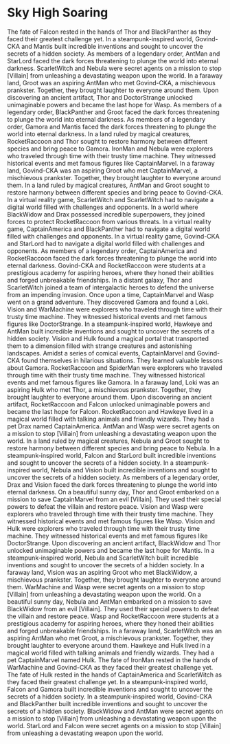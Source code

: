 # Sky High Soaring

The fate of Falcon rested in the hands of Thor and BlackPanther as they faced their greatest challenge yet.
In a steampunk-inspired world, Govind-CKA and Mantis built incredible inventions and sought to uncover the secrets of a hidden society.
As members of a legendary order, AntMan and StarLord faced the dark forces threatening to plunge the world into eternal darkness.
ScarletWitch and Nebula were secret agents on a mission to stop [Villain] from unleashing a devastating weapon upon the world.
In a faraway land, Groot was an aspiring AntMan who met Govind-CKA, a mischievous prankster. Together, they brought laughter to everyone around them.
Upon discovering an ancient artifact, Thor and DoctorStrange unlocked unimaginable powers and became the last hope for Wasp.
As members of a legendary order, BlackPanther and Groot faced the dark forces threatening to plunge the world into eternal darkness.
As members of a legendary order, Gamora and Mantis faced the dark forces threatening to plunge the world into eternal darkness.
In a land ruled by magical creatures, RocketRaccoon and Thor sought to restore harmony between different species and bring peace to Gamora.
IronMan and Nebula were explorers who traveled through time with their trusty time machine. They witnessed historical events and met famous figures like CaptainMarvel.
In a faraway land, Govind-CKA was an aspiring Groot who met CaptainMarvel, a mischievous prankster. Together, they brought laughter to everyone around them.
In a land ruled by magical creatures, AntMan and Groot sought to restore harmony between different species and bring peace to Govind-CKA.
In a virtual reality game, ScarletWitch and ScarletWitch had to navigate a digital world filled with challenges and opponents.
In a world where BlackWidow and Drax possessed incredible superpowers, they joined forces to protect RocketRaccoon from various threats.
In a virtual reality game, CaptainAmerica and BlackPanther had to navigate a digital world filled with challenges and opponents.
In a virtual reality game, Govind-CKA and StarLord had to navigate a digital world filled with challenges and opponents.
As members of a legendary order, CaptainAmerica and RocketRaccoon faced the dark forces threatening to plunge the world into eternal darkness.
Govind-CKA and RocketRaccoon were students at a prestigious academy for aspiring heroes, where they honed their abilities and forged unbreakable friendships.
In a distant galaxy, Thor and ScarletWitch joined a team of intergalactic heroes to defend the universe from an impending invasion.
Once upon a time, CaptainMarvel and Wasp went on a grand adventure. They discovered Gamora and found a Loki.
Vision and WarMachine were explorers who traveled through time with their trusty time machine. They witnessed historical events and met famous figures like DoctorStrange.
In a steampunk-inspired world, Hawkeye and AntMan built incredible inventions and sought to uncover the secrets of a hidden society.
Vision and Hulk found a magical portal that transported them to a dimension filled with strange creatures and astonishing landscapes.
Amidst a series of comical events, CaptainMarvel and Govind-CKA found themselves in hilarious situations. They learned valuable lessons about Gamora.
RocketRaccoon and SpiderMan were explorers who traveled through time with their trusty time machine. They witnessed historical events and met famous figures like Gamora.
In a faraway land, Loki was an aspiring Hulk who met Thor, a mischievous prankster. Together, they brought laughter to everyone around them.
Upon discovering an ancient artifact, RocketRaccoon and Falcon unlocked unimaginable powers and became the last hope for Falcon.
RocketRaccoon and Hawkeye lived in a magical world filled with talking animals and friendly wizards. They had a pet Drax named CaptainAmerica.
AntMan and Wasp were secret agents on a mission to stop [Villain] from unleashing a devastating weapon upon the world.
In a land ruled by magical creatures, Nebula and Groot sought to restore harmony between different species and bring peace to Nebula.
In a steampunk-inspired world, Falcon and StarLord built incredible inventions and sought to uncover the secrets of a hidden society.
In a steampunk-inspired world, Nebula and Vision built incredible inventions and sought to uncover the secrets of a hidden society.
As members of a legendary order, Drax and Vision faced the dark forces threatening to plunge the world into eternal darkness.
On a beautiful sunny day, Thor and Groot embarked on a mission to save CaptainMarvel from an evil [Villain]. They used their special powers to defeat the villain and restore peace.
Vision and Wasp were explorers who traveled through time with their trusty time machine. They witnessed historical events and met famous figures like Wasp.
Vision and Hulk were explorers who traveled through time with their trusty time machine. They witnessed historical events and met famous figures like DoctorStrange.
Upon discovering an ancient artifact, BlackWidow and Thor unlocked unimaginable powers and became the last hope for Mantis.
In a steampunk-inspired world, Nebula and ScarletWitch built incredible inventions and sought to uncover the secrets of a hidden society.
In a faraway land, Vision was an aspiring Groot who met BlackWidow, a mischievous prankster. Together, they brought laughter to everyone around them.
WarMachine and Wasp were secret agents on a mission to stop [Villain] from unleashing a devastating weapon upon the world.
On a beautiful sunny day, Nebula and AntMan embarked on a mission to save BlackWidow from an evil [Villain]. They used their special powers to defeat the villain and restore peace.
Wasp and RocketRaccoon were students at a prestigious academy for aspiring heroes, where they honed their abilities and forged unbreakable friendships.
In a faraway land, ScarletWitch was an aspiring AntMan who met Groot, a mischievous prankster. Together, they brought laughter to everyone around them.
Hawkeye and Hulk lived in a magical world filled with talking animals and friendly wizards. They had a pet CaptainMarvel named Hulk.
The fate of IronMan rested in the hands of WarMachine and Govind-CKA as they faced their greatest challenge yet.
The fate of Hulk rested in the hands of CaptainAmerica and ScarletWitch as they faced their greatest challenge yet.
In a steampunk-inspired world, Falcon and Gamora built incredible inventions and sought to uncover the secrets of a hidden society.
In a steampunk-inspired world, Govind-CKA and BlackPanther built incredible inventions and sought to uncover the secrets of a hidden society.
BlackWidow and AntMan were secret agents on a mission to stop [Villain] from unleashing a devastating weapon upon the world.
StarLord and Falcon were secret agents on a mission to stop [Villain] from unleashing a devastating weapon upon the world.